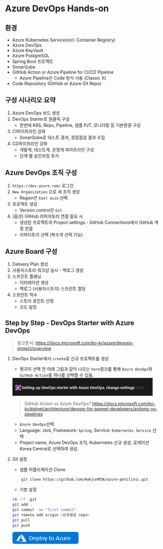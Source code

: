 # Azure DevOps Hands-on

## 환경

* Azure Kubernetes Service(incl. Container Registry)
* Azure DevOps
* Azure KeyVault
* Azure PostgreSQL
* Spring Boot 프로젝트
* SonarQube
* GitHub Action or Azure Pipeline for CI/CD Pipeline
  * Azure Pipeline은 Code 방식 사용 (Classic X)
* Code Repository (GitHub or Azure Git Repo)

## 구성 시나리오 요약

1. Azure DevOps 보드 생성
2. DevOps Starter로 원클릭 구성
   * 한번에 K8S, Repo, Pipeline, 샘플 PJT, 모니터링 등 기본환경 구성
3. CI파이프라인 강화
    * SonarQube로 테스트 결과, 정점점검 결과 수집
4. CD파이프라인 강화
   * 개발계, 테스트계, 운영계 파아프라인 구성
   * 단계 별 승인과정 추가

## Azure DevOps 조직 구성

1. `https://dev.azure.com/` 로그인
2. `New Organization` 으로 새 조직 생성
    * Region은 `East asia` 선택
3. 프로젝트 생성
    * Version control은 `Git` 
4. (옵션) GitHub 리파지토리 연결 필요 시 
    * 생성된 프로젝트의 Project settings - GitHub Connections에서 GitHub 계정 연결
    * 리파티토리 선택 (복수개 선택 가능)

## Azure Board 구성

1. Delivery Plan 생성
2. 사용자스토리 워크샵 실시 - 백로그 생성 
3. 스프린트 플래닝
    * 이터레이션 생성
    * 백로그 (사용자스토리) 스프린트 할당
4. 스프린트 착수
    * 스토리 포인트 산정
    * 코드 링킹 

## Step by Step - DevOps Starter with Azure DevOps

> 참고문서: https://docs.microsoft.com/ko-kr/azure/devops-project/overview

1. DevOps Starter에서 `create`로 신규 프로젝트를 생성
    * 랭귀지 선택 전 아래 그림과 같이 나오는 `here`링크를 통해 `Azure DevOps`와 `GitHub Action`중 하나를 선택할 수 있음. 
    <img title="선택지" alt="선택지 " src="img/img1.png">

    > GitHub Action vs Azure DevOps?
    > <https://docs.microsoft.com/ko-kr/dotnet/architecture/devops-for-aspnet-developers/actions-vs-pipelines>

    * `Azure DevOps`선택
    * Language: `JAVA`, Framework: `Spring`, Service: `Kubernetes Service` 선택
    * Project name, Azure DevOps 조직, Kubernetes 신규 생성, 로케이션 Korea Central로 선택하여 생성.

2. Git 설정
    * 샘플 어플리케이션 Clone

    ```bash
        git clone https://github.com/HakjunMIN/azure-petclinic.git
    ```

    * 기본 설정

    ```bash
    rm -rf .git
    git add . 
    git commit -am "first commit"
    git remote add origin <신규생성 repo>
    git pull 
    git push
    ```

    [<img title="배포" src="img/deploy-to-azure.png">](https://portal.azure.com/#create/Microsoft.Template/uri/https%3A%2F%2Fopenhackpublic.blob.core.windows.net%2Flob-migration%2Fsept-2021%2FSmartHotelFull.json
)

